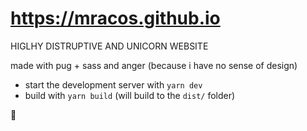 # https://mracos.github.io

HIGLHY DISTRUPTIVE AND UNICORN WEBSITE

made with pug + sass and anger (because i have no sense of design)

- start the development server with `yarn dev`
- build with `yarn build` (will build to the `dist/` folder)

:duck:
